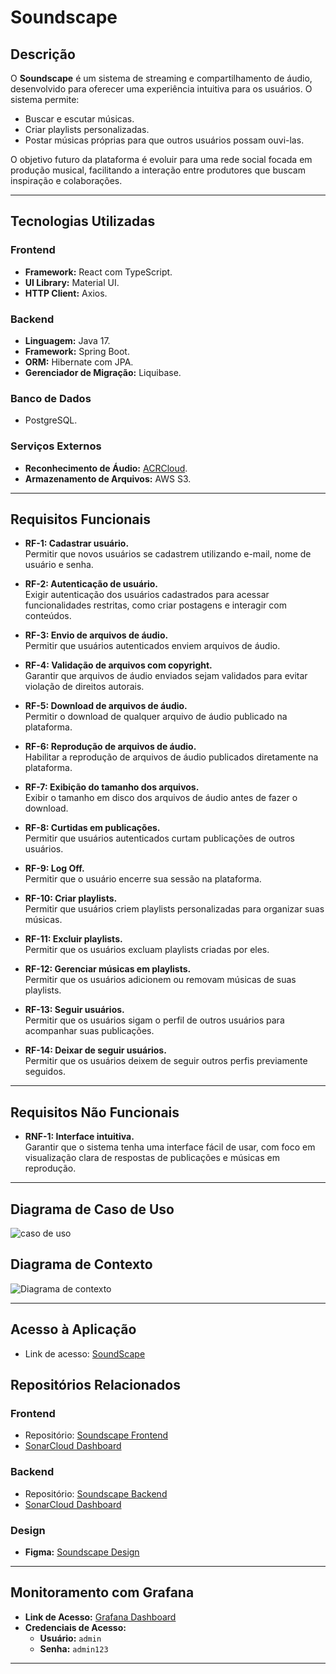 # **Soundscape**

## **Descrição**

O **Soundscape** é um sistema de streaming e compartilhamento de áudio, desenvolvido para oferecer uma experiência intuitiva para os usuários. O sistema permite:

- Buscar e escutar músicas.
- Criar playlists personalizadas.
- Postar músicas próprias para que outros usuários possam ouvi-las.

O objetivo futuro da plataforma é evoluir para uma rede social focada em produção musical, facilitando a interação entre produtores que buscam inspiração e colaborações.

---

## **Tecnologias Utilizadas**

### **Frontend**
- **Framework:** React com TypeScript.
- **UI Library:** Material UI.
- **HTTP Client:** Axios.

### **Backend**
- **Linguagem:** Java 17.
- **Framework:** Spring Boot.
- **ORM:** Hibernate com JPA.
- **Gerenciador de Migração:** Liquibase.

### **Banco de Dados**
- PostgreSQL.

### **Serviços Externos**
- **Reconhecimento de Áudio:** [ACRCloud](https://www.acrcloud.com/).
- **Armazenamento de Arquivos:** AWS S3.

---

## **Requisitos Funcionais**

- **RF-1: Cadastrar usuário.**  
  Permitir que novos usuários se cadastrem utilizando e-mail, nome de usuário e senha.

- **RF-2: Autenticação de usuário.**  
  Exigir autenticação dos usuários cadastrados para acessar funcionalidades restritas, como criar postagens e interagir com conteúdos.

- **RF-3: Envio de arquivos de áudio.**  
  Permitir que usuários autenticados enviem arquivos de áudio.

- **RF-4: Validação de arquivos com copyright.**  
  Garantir que arquivos de áudio enviados sejam validados para evitar violação de direitos autorais.

- **RF-5: Download de arquivos de áudio.**  
  Permitir o download de qualquer arquivo de áudio publicado na plataforma.

- **RF-6: Reprodução de arquivos de áudio.**  
  Habilitar a reprodução de arquivos de áudio publicados diretamente na plataforma.

- **RF-7: Exibição do tamanho dos arquivos.**  
  Exibir o tamanho em disco dos arquivos de áudio antes de fazer o download.

- **RF-8: Curtidas em publicações.**  
  Permitir que usuários autenticados curtam publicações de outros usuários.

- **RF-9: Log Off.**  
  Permitir que o usuário encerre sua sessão na plataforma.

- **RF-10: Criar playlists.**  
  Permitir que usuários criem playlists personalizadas para organizar suas músicas.

- **RF-11: Excluir playlists.**  
  Permitir que os usuários excluam playlists criadas por eles.

- **RF-12: Gerenciar músicas em playlists.**  
  Permitir que os usuários adicionem ou removam músicas de suas playlists.

- **RF-13: Seguir usuários.**  
  Permitir que os usuários sigam o perfil de outros usuários para acompanhar suas publicações.

- **RF-14: Deixar de seguir usuários.**  
  Permitir que os usuários deixem de seguir outros perfis previamente seguidos.

---

## **Requisitos Não Funcionais**

- **RNF-1: Interface intuitiva.**  
  Garantir que o sistema tenha uma interface fácil de usar, com foco em visualização clara de respostas de publicações e músicas em reprodução.

---

## **Diagrama de Caso de Uso**
![caso de uso](https://github.com/user-attachments/assets/d1aecf84-00bb-4b15-90da-3e05121b35ff)

## **Diagrama de Contexto**
![Diagrama de contexto](https://github.com/user-attachments/assets/e15050ac-1040-42d0-9f6e-3bc1474b5b61)

---

## **Acesso à Aplicação**

- Link de acesso: [SoundScape](https://soundscape-project.tech/)

## **Repositórios Relacionados**

### **Frontend**
- Repositório: [Soundscape Frontend](https://github.com/J-Lembeck/soundscape-front)
- [SonarCloud Dashboard](https://sonarcloud.io/summary/overall?id=J-Lembeck_soundscape-front&branch=master)

### **Backend**
- Repositório: [Soundscape Backend](https://github.com/J-Lembeck/soundscape-back)
- [SonarCloud Dashboard](https://sonarcloud.io/summary/overall?id=J-Lembeck_soundscape-back&branch=master)

### **Design**
- **Figma:** [Soundscape Design](https://www.figma.com/design/ecYGRVUcnXh2Zn6PqvzSnL/SoundScape?node-id=3-11&node-type=CANVAS&t=nqD1d4L04pCiMFq3-0)

---

## **Monitoramento com Grafana**

- **Link de Acesso:** [Grafana Dashboard](http://3.13.122.161:3000/login)  
- **Credenciais de Acesso:**  
  - **Usuário:** `admin`  
  - **Senha:** `admin123`

---

